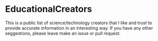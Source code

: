 # EducationalCreators
This is a public list of science/technology creators that I like and trust to provide accurate information in an interesting way. If you have any other seggestions, please leave make an issue or pull request.
